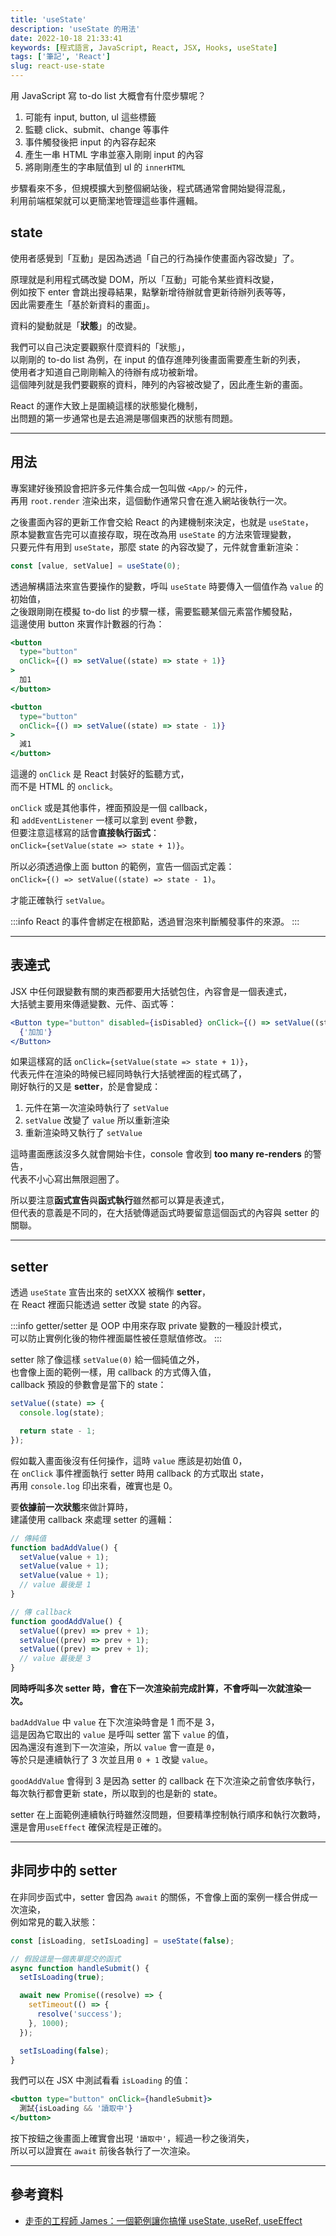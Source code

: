 ```yaml
---
title: 'useState'
description: 'useState 的用法'
date: 2022-10-18 21:33:41
keywords: [程式語言, JavaScript, React, JSX, Hooks, useState]
tags: ['筆記', 'React']
slug: react-use-state
---
```


用 JavaScript 寫 to-do list 大概會有什麼步驟呢？

1. 可能有 input, button, ul 這些標籤
2. 監聽 click、submit、change 等事件
3. 事件觸發後把 input 的內容存起來
4. 產生一串 HTML 字串並塞入剛剛 input 的內容
5. 將剛剛產生的字串賦值到 ul 的 `innerHTML`

步驟看來不多，但規模擴大到整個網站後，程式碼通常會開始變得混亂，  
利用前端框架就可以更簡潔地管理這些事件邏輯。

## state

使用者感覺到「互動」是因為透過「自己的行為操作使畫面內容改變」了。

原理就是利用程式碼改變 DOM，所以「互動」可能令某些資料改變，  
例如按下 enter 會跳出搜尋結果，點擊新增待辦就會更新待辦列表等等，  
因此需要產生「基於新資料的畫面」。

資料的變動就是「**狀態**」的改變。

我們可以自己決定要觀察什麼資料的「狀態」，  
以剛剛的 to-do list 為例，在 input 的值存進陣列後畫面需要產生新的列表，  
使用者才知道自己剛剛輸入的待辦有成功被新增。  
這個陣列就是我們要觀察的資料，陣列的內容被改變了，因此產生新的畫面。

React 的運作大致上是圍繞這樣的狀態變化機制，  
出問題的第一步通常也是去追溯是哪個東西的狀態有問題。

---

## 用法

專案建好後預設會把許多元件集合成一包叫做 `<App/>` 的元件，  
再用 `root.render` 渲染出來，這個動作通常只會在進入網站後執行一次。

之後畫面內容的更新工作會交給 React 的內建機制來決定，也就是 `useState`，  
原本變數宣告完可以直接存取，現在改為用 `useState` 的方法來管理變數，  
只要元件有用到 `useState`，那麼 state 的內容改變了，元件就會重新渲染：

```jsx
const [value, setValue] = useState(0);
```

透過解構語法來宣告要操作的變數，呼叫 `useState` 時要傳入一個值作為 `value` 的初始值，  
之後跟剛剛在模擬 to-do list 的步驟一樣，需要監聽某個元素當作觸發點，  
這邊使用 button 來實作計數器的行為：

```jsx
<button
  type="button"
  onClick={() => setValue((state) => state + 1)}
>
  加1
</button>

<button
  type="button"
  onClick={() => setValue((state) => state - 1)}
>
  減1
</button>
```

這邊的 `onClick` 是 React 封裝好的監聽方式，  
而不是 HTML 的 `onclick`。

`onClick` 或是其他事件，裡面預設是一個 callback，  
和 `addEventListener` 一樣可以拿到 event 參數，  
但要注意這樣寫的話會**直接執行函式**：  
`onClick={setValue(state => state + 1)}`。

所以必須透過像上面 button 的範例，宣告一個函式定義：  
`onClick={() => setValue((state) => state - 1)`。

才能正確執行 `setValue`。

:::info
React 的事件會綁定在根節點，透過冒泡來判斷觸發事件的來源。
:::

---

## 表達式

JSX 中任何跟變數有關的東西都要用大括號包住，內容會是一個表達式，  
大括號主要用來傳遞變數、元件、函式等：

```jsx
<Button type="button" disabled={isDisabled} onClick={() => setValue((state) => state + 1)}>
  {'加加'}
</Button>
```

如果這樣寫的話 `onClick={setValue(state => state + 1)}`，  
代表元件在渲染的時候已經同時執行大括號裡面的程式碼了，  
剛好執行的又是 **setter**，於是會變成：

1. 元件在第一次渲染時執行了 `setValue`
2. `setValue` 改變了 `value` 所以重新渲染
3. 重新渲染時又執行了 `setValue`

這時畫面應該沒多久就會開始卡住，console 會收到 **too many re-renders** 的警告，  
代表不小心寫出無限迴圈了。

所以要注意**函式宣告**與**函式執行**雖然都可以算是表達式，  
但代表的意義是不同的，在大括號傳遞函式時要留意這個函式的內容與 setter 的關聯。

---

## setter

透過 `useState` 宣告出來的 setXXX 被稱作 **setter**，  
在 React 裡面只能透過 setter 改變 state 的內容。

:::info
getter/setter 是 OOP 中用來存取 private 變數的一種設計模式，  
可以防止實例化後的物件裡面屬性被任意賦值修改。
:::

setter 除了像這樣 `setValue(0)` 給一個純值之外，  
也會像上面的範例一樣，用 callback 的方式傳入值，  
callback 預設的參數會是當下的 state：

```jsx
setValue((state) => {
  console.log(state);

  return state - 1;
});
```

假如載入畫面後沒有任何操作，這時 `value` 應該是初始值 0，  
在 `onClick` 事件裡面執行 setter 時用 callback 的方式取出 state，  
再用 `console.log` 印出來看，確實也是 0。

要**依據前一次狀態**來做計算時，  
建議使用 callback 來處理 setter 的邏輯：

```jsx
// 傳純值
function badAddValue() {
  setValue(value + 1);
  setValue(value + 1);
  setValue(value + 1);
  // value 最後是 1
}

// 傳 callback
function goodAddValue() {
  setValue((prev) => prev + 1);
  setValue((prev) => prev + 1);
  setValue((prev) => prev + 1);
  // value 最後是 3
}
```

**同時呼叫多次 setter 時，會在下一次渲染前完成計算，不會呼叫一次就渲染一次。**

`badAddValue` 中 `value` 在下次渲染時會是 1 而不是 3，  
這是因為它取出的 `value` 是呼叫 setter 當下 `value` 的值，  
因為還沒有進到下一次渲染，所以 `value` 會一直是 `0`，  
等於只是連續執行了 3 次並且用 `0 + 1` 改變 `value`。

`goodAddValue` 會得到 3 是因為 setter 的 callback 在下次渲染之前會依序執行，  
每次執行都會更新 state，所以取到的也是新的 state。

setter 在上面範例連續執行時雖然沒問題，但要精準控制執行順序和執行次數時，  
還是會用`useEffect` 確保流程是正確的。

---

## 非同步中的 setter

在非同步函式中，setter 會因為 `await` 的關係，不會像上面的案例一樣合併成一次渲染，  
例如常見的載入狀態：

```jsx
const [isLoading, setIsLoading] = useState(false);

// 假設這是一個表單提交的函式
async function handleSubmit() {
  setIsLoading(true);

  await new Promise((resolve) => {
    setTimeout(() => {
      resolve('success');
    }, 1000);
  });

  setIsLoading(false);
}
```

我們可以在 JSX 中測試看看 `isLoading` 的值：

```jsx
<button type="button" onClick={handleSubmit}>
  測試{isLoading && '讀取中'}
</button>
```

按下按鈕之後畫面上確實會出現 `'讀取中'`，經過一秒之後消失，  
所以可以證實在 `await` 前後各執行了一次渲染。

---

## 參考資料

- [走歪的工程師 James：一個範例讓你搞懂 useState, useRef, useEffect](https://www.youtube.com/watch?v=q0C5g4WIrKU)
